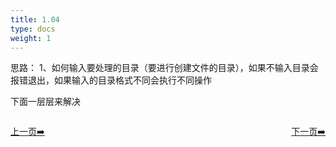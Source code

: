 ```yaml
---
title: 1.04 
type: docs
weight: 1
---
```


思路：
1、如何输入要处理的目录（要进行创建文件的目录），如果不输入目录会报错退出，如果输入的目录格式不同会执行不同操作

下面一层层来解决   




<div style="display: flex;justify-content: space-between;align-items: center;">
<p><a href="https://books.linuxwt.com/linuxwtsbc/ChapterOne/shell3">上一页➡️</a></p>
<p><a href="https://books.linuxwt.com/linuxwtsbc/ChapterOne/shell5">下一页➡️</a></p>
</div>